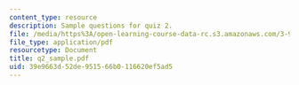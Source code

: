 ```yaml
---
content_type: resource
description: Sample questions for quiz 2.
file: /media/https%3A/open-learning-course-data-rc.s3.amazonaws.com/3-91-mechanical-behavior-of-plastics-spring-2007/39e9663d52de951566b0116620ef5ad5_q2_sample.pdf
file_type: application/pdf
resourcetype: Document
title: q2_sample.pdf
uid: 39e9663d-52de-9515-66b0-116620ef5ad5
---
```

